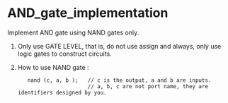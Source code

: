 # AND_gate_implementation
Implement AND gate using NAND gates only.
1. Only use GATE LEVEL, that is, do not use assign and always, only use logic gates to construct circuits.
2. How to use NAND gate : 

          nand (c, a, b );   // c is the output, a and b are inputs.
                             // a, b, c are not port name, they are identifiers designed by you. 
           
